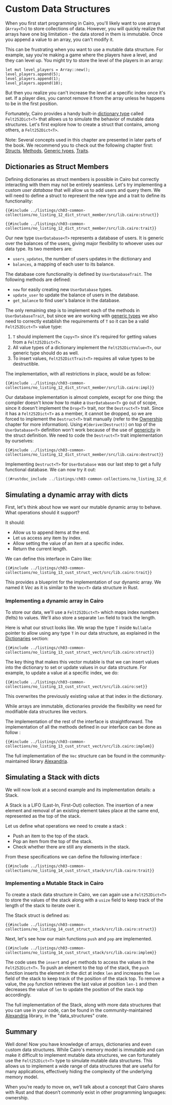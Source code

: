 # Custom Data Structures

When you first start programming in Cairo, you'll likely want to use arrays
(`Array<T>`) to store collections of data. However, you will quickly realize
that arrays have one big limitation - the data stored in them is immutable. Once
you append a value to an array, you can't modify it.

This can be frustrating when you want to use a mutable data structure. For
example, say you're making a game where the players have a level, and they can
level up. You might try to store the level of the players in an array:

```rust,noplayground
let mut level_players = Array::new();
level_players.append(5);
level_players.append(1);
level_players.append(10);
```

But then you realize you can't increase the level at a specific index once it's
set. If a player dies, you cannot remove it from the array unless he happens to
be in the first position.

Fortunately, Cairo provides a handy built-in [dictionary
type](./ch03-02-dictionaries.md) called `Felt252Dict<T>` that allows us to
simulate the behavior of mutable data structures. Let's first explore how to create a struct that contains, among others, a `Felt252Dict<T>`.

Note: Several concepts used in this chapter are presented in later parts of the
book. We recommend you to check out the following chapter first:
[Structs](ch05-00-using-structs-to-structure-related-data.md),
[Methods](./ch05-03-method-syntax.md),
[Generic types](./ch08-00-generic-types-and-traits.md),
[Traits](./ch08-02-traits-in-cairo.md).

## Dictionaries as Struct Members

Defining dictionaries as struct members is possible in Cairo but correctly interacting with them may not be entirely seamless. Let's try implementing a custom _user database_ that will allow us to add users and query them. We will need to define a struct to represent the new type and a trait to define its functionality:

```rust,noplayground
{{#include ../listings/ch03-common-collections/no_listing_12_dict_struct_member/src/lib.cairo:struct}}

{{#include ../listings/ch03-common-collections/no_listing_12_dict_struct_member/src/lib.cairo:trait}}
```

Our new type `UserDatabase<T>` represents a database of users. It is generic over the balances of the users, giving major flexibility to whoever uses our data type. Its two members are:

- `users_updates`, the number of users updates in the dictionary and
- `balances`, a mapping of each user to its balance.

The database core functionality is defined by `UserDatabaseTrait`. The following methods are defined:

- `new` for easily creating new `UserDatabase` types.
- `update_user` to update the balance of users in the database.
- `get_balance` to find user's balance in the database.

The only remaining step is to implement each of the methods in `UserDatabaseTrait`, but since we are working with [generic types](/src/ch08-00-generic-types-and-traits.md) we also need to correctly establish the requirements of `T` so it can be a valid `Felt252Dict<T>` value type:

1. `T` should implement the `Copy<T>` since it's required for getting values from a `Felt252Dict<T>`.
2. All value types of a dictionary implement the `Felt252DictValue<T>`, our generic type should do as well.
3. To insert values, `Felt252DictTrait<T>` requires all value types to be destructible.

The implementation, with all restrictions in place, would be as follow:

```rust,noplayground
{{#include ../listings/ch03-common-collections/no_listing_12_dict_struct_member/src/lib.cairo:impl}}
```

Our database implementation is almost complete, except for one thing: the compiler doesn't know how to make a `UserDatabase<T>` go out of scope, since it doesn't implement the `Drop<T>` trait, nor the `Destruct<T>` trait.
Since it has a `Felt252Dict<T>` as a member, it cannot be dropped, so we are forced to implement the `Destruct<T>` trait manually (refer to the [Ownership](ch04-01-what-is-ownership.md#the-drop-trait) chapter for more information).
Using `#[derive(Destruct)]` on top of the `UserDatabase<T>` definition won't work because of the use of [genericity](/src/ch08-00-generic-types-and-traits.md) in the struct definition. We need to code the `Destruct<T>` trait implementation by ourselves:

```rust,noplayground
{{#include ../listings/ch03-common-collections/no_listing_12_dict_struct_member/src/lib.cairo:destruct}}
```

Implementing `Destruct<T>` for `UserDatabase` was our last step to get a fully functional database. We can now try it out:

```rust
{{#rustdoc_include ../listings/ch03-common-collections/no_listing_12_dict_struct_member/src/lib.cairo:main}}
```

## Simulating a dynamic array with dicts

First, let's think about how we want our mutable dynamic array to behave. What
operations should it support?

It should:

- Allow us to append items at the end.
- Let us access any item by index.
- Allow setting the value of an item at a specific index.
- Return the current length.

We can define this interface in Cairo like:

```rust, noplayground
{{#include ../listings/ch03-common-collections/no_listing_13_cust_struct_vect/src/lib.cairo:trait}}
```

This provides a blueprint for the implementation of our dynamic array. We named
it _Vec_ as it is similar to the `Vec<T>` data structure in Rust.

### Implementing a dynamic array in Cairo

To store our data, we'll use a `Felt252Dict<T>` which maps index numbers (felts)
to values. We'll also store a separate `len` field to track the length.

Here is what our struct looks like. We wrap the type `T` inside `Nullable`
pointer to allow using any type `T` in our data structure, as explained in the
[Dictionaries](./ch03-02-dictionaries.md#dictionaries-of-types-not-supported-natively)
section:

```rust, noplayground
{{#include ../listings/ch03-common-collections/no_listing_13_cust_struct_vect/src/lib.cairo:struct}}
```

The key thing that makes this vector mutable is that we can insert values into
the dictionary to set or update values in our data structure. For example, to
update a value at a specific index, we do:

```rust,noplayground
{{#include ../listings/ch03-common-collections/no_listing_13_cust_struct_vect/src/lib.cairo:set}}
```

This overwrites the previously existing value at that index in the dictionary.

While arrays are immutable, dictionaries provide the flexibility we need for
modifiable data structures like vectors.

The implementation of the rest of the interface is straightforward. The
implementation of all the methods defined in our interface can be done as follow
:

```rust, noplayground
{{#include ../listings/ch03-common-collections/no_listing_13_cust_struct_vect/src/lib.cairo:implem}}
```

The full implementation of the `Vec` structure can be found in the
community-maintained library
[Alexandria](https://github.com/keep-starknet-strange/alexandria/tree/main/src/data_structures).

## Simulating a Stack with dicts

We will now look at a second example and its implementation details: a Stack.

A Stack is a LIFO (Last-In, First-Out) collection. The insertion of a new
element and removal of an existing element takes place at the same end,
represented as the top of the stack.

Let us define what operations we need to create a stack :

- Push an item to the top of the stack.
- Pop an item from the top of the stack.
- Check whether there are still any elements in the stack.

From these specifications we can define the following interface :

```rust, noplayground
{{#include ../listings/ch03-common-collections/no_listing_14_cust_struct_stack/src/lib.cairo:trait}}
```

### Implementing a Mutable Stack in Cairo

To create a stack data structure in Cairo, we can again use a `Felt252Dict<T>`
to store the values of the stack along with a `usize` field to keep track of the
length of the stack to iterate over it.

The Stack struct is defined as:

```rust, noplayground
{{#include ../listings/ch03-common-collections/no_listing_14_cust_struct_stack/src/lib.cairo:struct}}
```

Next, let's see how our main functions `push` and `pop` are implemented.

```rust, noplayground
{{#include ../listings/ch03-common-collections/no_listing_14_cust_struct_stack/src/lib.cairo:implem}}
```

The code uses the `insert` and `get` methods to access the values in the
`Felt252Dict<T>`. To push an element to the top of the stack, the `push`
function inserts the element in the dict at index `len` and increases the
`len` field of the stack to keep track of the position of the stack top. To
remove a value, the `pop` function retrieves the last value at position `len-1`
and then decreases the value of `len` to update the position of the stack top
accordingly.

The full implementation of the Stack, along with more data structures that you
can use in your code, can be found in the community-maintained
[Alexandria](https://github.com/keep-starknet-strange/alexandria/tree/main/src/data_structures)
library, in the "data_structures" crate.

## Summary

Well done! Now you have knowledge of arrays, dictionaries and even custom data structures. 
While Cairo's memory model is immutable and can make it difficult to implement
mutable data structures, we can fortunately use the `Felt252Dict<T>` type to
simulate mutable data structures. This allows us to implement a wide range of
data structures that are useful for many applications, effectively hiding the
complexity of the underlying memory model.

When you’re ready to move on, we’ll talk about a concept that Cairo shares with Rust and that doesn’t commonly exist in other programming languages: ownership.